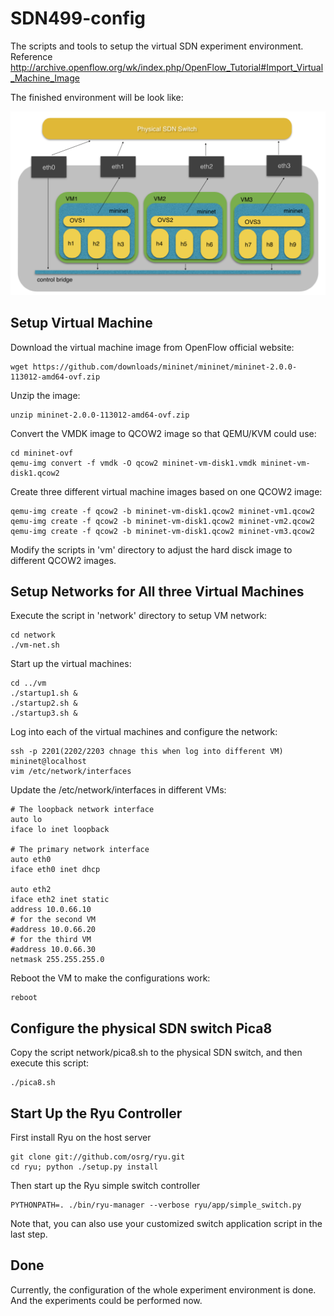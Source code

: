 # SDN499-config
The scripts and tools to setup the virtual SDN experiment environment.
Reference http://archive.openflow.org/wk/index.php/OpenFlow_Tutorial#Import_Virtual_Machine_Image

The finished environment will be look like:

![Image of Yaktocat](https://github.com/geraint0923/SDN499-config/raw/master/img/topo.png)

## Setup Virtual Machine
Download the virtual machine image from OpenFlow official website:

```
wget https://github.com/downloads/mininet/mininet/mininet-2.0.0-113012-amd64-ovf.zip
```

Unzip the image:

```
unzip mininet-2.0.0-113012-amd64-ovf.zip
```

Convert the VMDK image to QCOW2 image so that QEMU/KVM could use:

```
cd mininet-ovf
qemu-img convert -f vmdk -O qcow2 mininet-vm-disk1.vmdk mininet-vm-disk1.qcow2
```

Create three different virtual machine images based on one QCOW2 image:

```
qemu-img create -f qcow2 -b mininet-vm-disk1.qcow2 mininet-vm1.qcow2
qemu-img create -f qcow2 -b mininet-vm-disk1.qcow2 mininet-vm2.qcow2
qemu-img create -f qcow2 -b mininet-vm-disk1.qcow2 mininet-vm3.qcow2
```

Modify the scripts in 'vm' directory to adjust the hard disck image to different QCOW2 images.

## Setup Networks for All three Virtual Machines
Execute the script in 'network' directory to setup VM network:

```
cd network
./vm-net.sh
```

Start up the virtual machines:

```
cd ../vm
./startup1.sh &
./startup2.sh &
./startup3.sh &
```

Log into each of the virtual machines and configure the network:

```
ssh -p 2201(2202/2203 chnage this when log into different VM) mininet@localhost
vim /etc/network/interfaces
```

Update the /etc/network/interfaces in different VMs:

```
# The loopback network interface
auto lo
iface lo inet loopback

# The primary network interface
auto eth0
iface eth0 inet dhcp

auto eth2
iface eth2 inet static
address 10.0.66.10
# for the second VM
#address 10.0.66.20
# for the third VM
#address 10.0.66.30
netmask 255.255.255.0
```

Reboot the VM to make the configurations work:

```
reboot
```

## Configure the physical SDN switch Pica8

Copy the script network/pica8.sh to the physical SDN switch, and then execute this script:

```
./pica8.sh
```

## Start Up the Ryu Controller

First install Ryu on the host server

```
git clone git://github.com/osrg/ryu.git
cd ryu; python ./setup.py install
```

Then start up the Ryu simple switch controller

```
PYTHONPATH=. ./bin/ryu-manager --verbose ryu/app/simple_switch.py
```

Note that, you can also use your customized switch application script in the last step.

## Done

Currently, the configuration of the whole experiment environment is done. And the experiments could be performed now.
